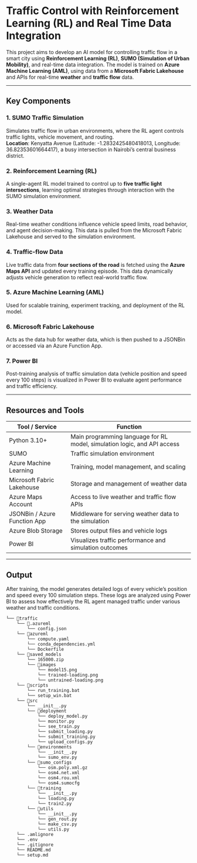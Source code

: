 # Traffic Control with Reinforcement Learning (RL) and Real Time Data Integration

This project aims to develop an AI model for controlling traffic flow in a smart city using **Reinforcement Learning (RL)**, **SUMO (Simulation of Urban Mobility)**, and real-time data integration. The model is trained on **Azure Machine Learning (AML)**, using data from a **Microsoft Fabric Lakehouse** and APIs for real-time **weather** and **traffic flow** data.

---

## Key Components

### 1. SUMO Traffic Simulation
Simulates traffic flow in urban environments, where the RL agent controls traffic lights, vehicle movement, and routing.  
**Location**: Kenyatta Avenue (Latitude: -1.2832425480418013, Longitude: 36.82353601664417), a busy intersection in Nairobi’s central business district.

### 2. Reinforcement Learning (RL)
A single-agent RL model trained to control up to **five traffic light intersections**, learning optimal strategies through interaction with the SUMO simulation environment.

### 3. Weather Data
Real-time weather conditions influence vehicle speed limits, road behavior, and agent decision-making. This data is pulled from the Microsoft Fabric Lakehouse and served to the simulation environment.

### 4. Traffic-flow Data
Live traffic data from **four sections of the road** is fetched using the **Azure Maps API** and updated every training episode. This data dynamically adjusts vehicle generation to reflect real-world traffic flow.

### 5. Azure Machine Learning (AML)
Used for scalable training, experiment tracking, and deployment of the RL model.

### 6. Microsoft Fabric Lakehouse
Acts as the data hub for weather data, which is then pushed to a JSONBin or accessed via an Azure Function App.

### 7. Power BI
Post-training analysis of traffic simulation data (vehicle position and speed every 100 steps) is visualized in Power BI to evaluate agent performance and traffic efficiency.

---

## Resources and Tools

| Tool / Service                 | Function                                                                 |
|-------------------------------|--------------------------------------------------------------------------|
| Python 3.10+                  | Main programming language for RL model, simulation logic, and API access |
| SUMO                          | Traffic simulation environment                                           |
| Azure Machine Learning        | Training, model management, and scaling                                 |
| Microsoft Fabric Lakehouse    | Storage and management of weather data                                  |
| Azure Maps Account            | Access to live weather and traffic flow APIs                            |
| JSONBin / Azure Function App  | Middleware for serving weather data to the simulation                   |
| Azure Blob Storage            | Stores output files and vehicle logs                                    |
| Power BI                      | Visualizes traffic performance and simulation outcomes                  |

---

## Output

After training, the model generates detailed logs of every vehicle’s position and speed every 100 simulation steps. These logs are analyzed using Power BI to assess how effectively the RL agent managed traffic under various weather and traffic conditions.

```
└── 📁traffic
    └── 📁.azureml
        └── config.json
    └── 📁azureml
        └── compute.yaml
        └── conda_dependencies.yml
        └── Dockerfile
    └── 📁saved_models
        └── 165000.zip
        └── 📁images
            └── model15.png
            └── trained-loading.png
            └── untrained-loading.png
    └── 📁scripts
        └── run_training.bat
        └── setup_win.bat
    └── 📁src
        └── __init__.py
        └── 📁deployment
            └── deploy_model.py
            └── monitor.py
            └── see_train.py
            └── submit_loading.py
            └── submit_training.py
            └── upload_configs.py
        └── 📁environments
            └── __init__.py
            └── sumo_env.py
        └── 📁sumo_configs
            └── osm.poly.xml.gz
            └── osm4.net.xml
            └── osm4.rou.xml
            └── osm4.sumocfg
        └── 📁training
            └── __init__.py
            └── loading.py
            └── train2.py
        └── 📁utils
            └── __init__.py
            └── gen_rout.py
            └── make_csv.py
            └── utils.py
    └── .amlignore
    └── .env
    └── .gitignore
    └── README.md
    └── setup.md
```
